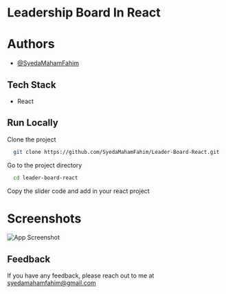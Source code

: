 
# Leadership Board In React




# Authors

- [@SyedaMahamFahim](https://github.com/SyedaMahamFahim/)

## Tech Stack
- React






## Run Locally

Clone the project

```bash
  git clone https://github.com/SyedaMahamFahim/Leader-Board-React.git
```

Go to the project directory

```bash
  cd leader-board-react

```

Copy the slider code and add in your react project


# Screenshots

![App Screenshot](https://user-images.githubusercontent.com/79671325/189234603-0f1ba8fe-4b50-418e-90d3-76060d04b956.png)




## Feedback

If you have any feedback, please reach out to me at syedamahamfahim@gmail.com

